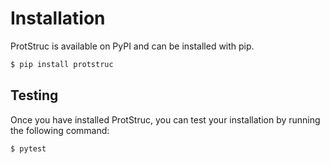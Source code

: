 # Installation

ProtStruc is available on PyPI and can be installed with pip.

```bash
$ pip install protstruc
```

## Testing

Once you have installed ProtStruc, you can test your installation by running the following command:

```bash
$ pytest 
```